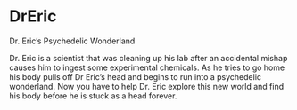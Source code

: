 # DrEric

Dr. Eric’s Psychedelic Wonderland

Dr. Eric is a scientist that was cleaning up his lab after an accidental mishap causes him to ingest some experimental chemicals. As he tries to go home his body pulls off Dr Eric’s head and begins to run into a psychedelic wonderland. Now you have to help Dr. Eric explore this new world and find his body before he is stuck as a head forever.
